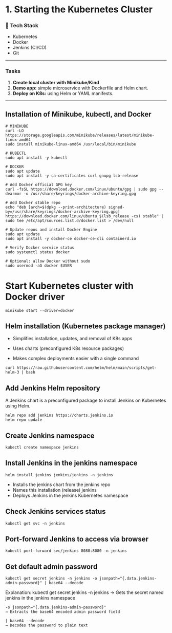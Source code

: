 # 1. Starting the Kubernetes Cluster

### 🧱 **Tech Stack**

- Kubernetes  
- Docker  
- Jenkins (CI/CD)  
- Git  

---

### **Tasks**

1. **Create local cluster with Minikube/Kind**  
2. **Demo app:** simple microservice with Dockerfile and Helm chart.  
3. **Deploy on K8s:** using Helm or YAML manifests.  

---

## Installation of Minikube, kubectl, and Docker

```
# MINIKUBE
curl -LO https://storage.googleapis.com/minikube/releases/latest/minikube-linux-amd64
sudo install minikube-linux-amd64 /usr/local/bin/minikube

# KUBECTL
sudo apt install -y kubectl

# DOCKER
sudo apt update
sudo apt install -y ca-certificates curl gnupg lsb-release

# Add Docker official GPG key
curl -fsSL https://download.docker.com/linux/ubuntu/gpg | sudo gpg --dearmor -o /usr/share/keyrings/docker-archive-keyring.gpg

# Add Docker stable repo
echo "deb [arch=$(dpkg --print-architecture) signed-by=/usr/share/keyrings/docker-archive-keyring.gpg] https://download.docker.com/linux/ubuntu $(lsb_release -cs) stable" | sudo tee /etc/apt/sources.list.d/docker.list > /dev/null

# Update repos and install Docker Engine
sudo apt update
sudo apt install -y docker-ce docker-ce-cli containerd.io

# Verify Docker service status
sudo systemctl status docker

# Optional: allow Docker without sudo
sudo usermod -aG docker $USER
```

# Start Kubernetes cluster with Docker driver

```
minikube start --driver=docker
```

## Helm installation (Kubernetes package manager)

- Simplifies installation, updates, and removal of K8s apps

- Uses charts (preconfigured K8s resource packages)

- Makes complex deployments easier with a single command

```
curl https://raw.githubusercontent.com/helm/helm/main/scripts/get-helm-3 | bash
```

## Add Jenkins Helm repository

A Jenkins chart is a preconfigured package to install Jenkins on Kubernetes using Helm.

```
helm repo add jenkins https://charts.jenkins.io
helm repo update
```

## Create Jenkins namespace
```
kubectl create namespace jenkins
```

## Install Jenkins in the jenkins namespace
```
helm install jenkins jenkins/jenkins -n jenkins
```
- Installs the jenkins chart from the jenkins repo
- Names this installation (release) jenkins
- Deploys Jenkins in the jenkins Kubernetes namespace

## Check Jenkins services status

```
kubectl get svc -n jenkins
```


## Port-forward Jenkins to access via browser

```
kubectl port-forward svc/jenkins 8080:8080 -n jenkins
```

## Get default admin password

```
kubectl get secret jenkins -n jenkins -o jsonpath="{.data.jenkins-admin-password}" | base64 --decode
```
Explanation:
    kubectl get secret jenkins -n jenkins
    → Gets the secret named jenkins in the jenkins namespace

    -o jsonpath="{.data.jenkins-admin-password}"
    → Extracts the base64 encoded admin password field

    | base64 --decode
    → Decodes the password to plain text

